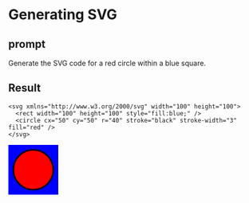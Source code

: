 # Generating SVG

## prompt

Generate the SVG code for a red circle within a blue square.

## Result
```
<svg xmlns="http://www.w3.org/2000/svg" width="100" height="100">
  <rect width="100" height="100" style="fill:blue;" />
  <circle cx="50" cy="50" r="40" stroke="black" stroke-width="3" fill="red" />
</svg>
```

<svg xmlns="http://www.w3.org/2000/svg" width="100" height="100">
  <rect width="100" height="100" style="fill:blue;" />
  <circle cx="50" cy="50" r="40" stroke="black" stroke-width="3" fill="red" />
</svg>